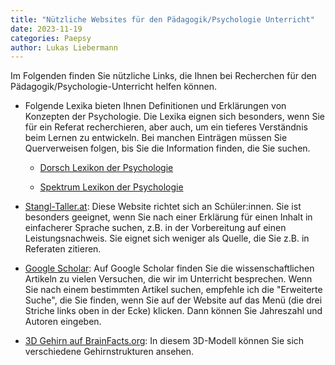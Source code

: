 ```yaml
---
title: "Nützliche Websites für den Pädagogik/Psychologie Unterricht"
date: 2023-11-19
categories: Paepsy
author: Lukas Liebermann
---
```


Im Folgenden finden Sie nützliche Links, die Ihnen bei Recherchen für den
Pädagogik/Psychologie-Unterricht helfen können.

- Folgende Lexika bieten Ihnen Definitionen und Erklärungen von Konzepten der
  Psychologie. Die Lexika eignen sich besonders, wenn Sie für ein Referat
  recherchieren, aber auch, um ein tieferes Verständnis beim Lernen zu
  entwickeln. Bei manchen Einträgen müssen Sie Querverweisen folgen, bis Sie
  die Information finden, die Sie suchen.

  - [Dorsch Lexikon der Psychologie](https://dorsch.hogrefe.com/)

  - [Spektrum Lexikon der
    Psychologie](https://www.spektrum.de/lexikon/psychologie/)

-
  [Stangl-Taller.at](https://arbeitsblaetter.stangl-taller.at/PPP-such-maschine/):
  Diese Website richtet sich an Schüler:innen. Sie ist besonders geeignet, wenn
  Sie nach einer Erklärung für einen Inhalt in einfacherer Sprache suchen, z.B.
  in der Vorbereitung auf einen Leistungsnachweis. Sie eignet sich weniger als
  Quelle, die Sie z.B. in Referaten zitieren.

- [Google Scholar](https://scholar.google.de/): Auf Google Scholar finden Sie
  die wissenschaftlichen Artikeln zu vielen Versuchen, die wir im Unterricht
  besprechen. Wenn Sie nach einem bestimmten Artikel suchen, empfehle ich die
  "Erweiterte Suche", die Sie finden, wenn Sie auf der Website auf das Menü
  (die drei Striche links oben in der Ecke) klicken. Dann können Sie Jahreszahl
  und Autoren eingeben.

- [3D Gehirn auf BrainFacts.org](https://www.brainfacts.org/3d-brain): In
  diesem 3D-Modell können Sie sich verschiedene Gehirnstrukturen ansehen.
